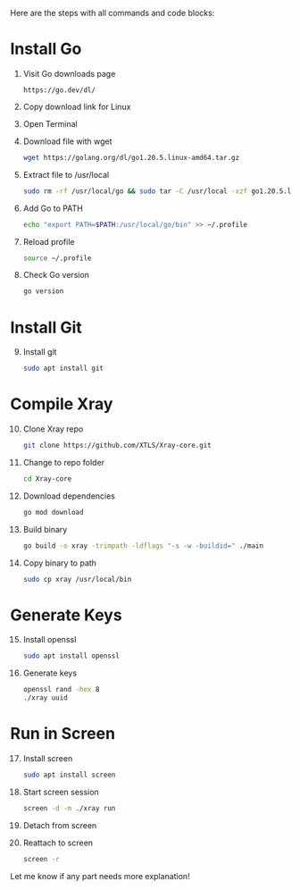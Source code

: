 Here are the steps with all commands and code blocks:

# Install Go

1. Visit Go downloads page

    ```
    https://go.dev/dl/
    ```

2. Copy download link for Linux  

3. Open Terminal

4. Download file with wget

    ```bash
    wget https://golang.org/dl/go1.20.5.linux-amd64.tar.gz
    ```

5. Extract file to /usr/local

    ```bash
    sudo rm -rf /usr/local/go && sudo tar -C /usr/local -xzf go1.20.5.linux-amd64.tar.gz
    ```

6. Add Go to PATH

    ```bash
    echo "export PATH=$PATH:/usr/local/go/bin" >> ~/.profile
    ```

7. Reload profile

    ```bash
    source ~/.profile
    ```

8. Check Go version

    ```bash
    go version
    ```

# Install Git

9. Install git

    ```bash
    sudo apt install git
    ```

# Compile Xray

10. Clone Xray repo

    ```bash
    git clone https://github.com/XTLS/Xray-core.git
    ```

11. Change to repo folder

    ```bash
    cd Xray-core
    ```

12. Download dependencies

    ```bash
    go mod download
    ```

13. Build binary

    ```bash
    go build -o xray -trimpath -ldflags "-s -w -buildid=" ./main
    ```

14. Copy binary to path

    ```bash
    sudo cp xray /usr/local/bin
    ```


# Generate Keys

15. Install openssl

    ```bash
    sudo apt install openssl
    ```

16. Generate keys

    ```bash
    openssl rand -hex 8
    ./xray uuid
    ```

# Run in Screen  

17. Install screen

    ```bash
    sudo apt install screen
    ```

18. Start screen session

    ```bash
    screen -d -m ./xray run
    ```

19. Detach from screen

20. Reattach to screen

    ```bash
    screen -r
    ```

Let me know if any part needs more explanation!
